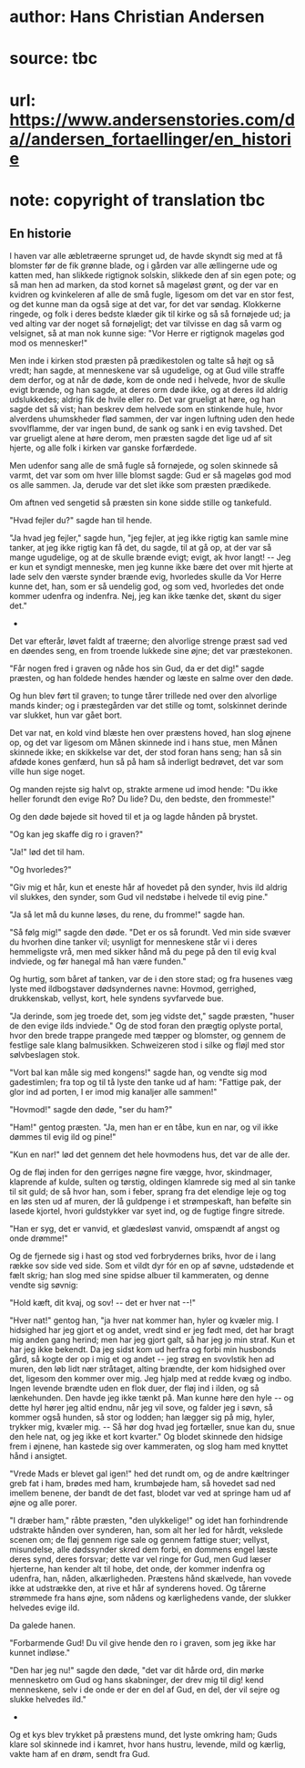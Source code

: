 # author: Hans Christian Andersen
# source: tbc
# url: https://www.andersenstories.com/da//andersen_fortaellinger/en_historie
# note: copyright of translation tbc

## En historie 

I haven var alle æbletræerne sprunget ud, de havde skyndt sig med at få
blomster før de fik grønne blade, og i gården var alle ællingerne ude og
katten med, han slikkede rigtignok solskin, slikkede den af sin egen
pote; og så man hen ad marken, da stod kornet så mageløst grønt, og der
var en kvidren og kvinkeleren af alle de små fugle, ligesom om det var
en stor fest, og det kunne man da også sige at det var, for det var
søndag. Klokkerne ringede, og folk i deres bedste klæder gik til kirke
og så så fornøjede ud; ja ved alting var der noget så fornøjeligt; det
var tilvisse en dag så varm og velsignet, så at man nok kunne sige:
"Vor Herre er rigtignok mageløs god mod os mennesker!"

Men inde i kirken stod præsten på prædikestolen og talte så højt og så
vredt; han sagde, at menneskene var så ugudelige, og at Gud ville
straffe dem derfor, og at når de døde, kom de onde ned i helvede, hvor
de skulle evigt brænde, og han sagde, at deres orm døde ikke, og at
deres ild aldrig udslukkedes; aldrig fik de hvile eller ro. Det var
grueligt at høre, og han sagde det så vist; han beskrev dem helvede som
en stinkende hule, hvor alverdens uhumskheder flød sammen, der var ingen
luftning uden den hede svovlflamme, der var ingen bund, de sank og sank
i en evig tavshed. Det var grueligt alene at høre derom, men præsten
sagde det lige ud af sit hjerte, og alle folk i kirken var ganske
forfærdede.

Men udenfor sang alle de små fugle så fornøjede, og solen skinnede så
varmt, det var som om hver lille blomst sagde: Gud er så mageløs god mod
os alle sammen. Ja, derude var det slet ikke som præsten prædikede.

Om aftnen ved sengetid så præsten sin kone sidde stille og tankefuld.

"Hvad fejler du?" sagde han til hende.

"Ja hvad jeg fejler," sagde hun, "jeg fejler, at jeg ikke rigtig kan
samle mine tanker, at jeg ikke rigtig kan få det, du sagde, til at gå
op, at der var så mange ugudelige, og at de skulle brænde evigt; evigt,
ak hvor langt! -- Jeg er kun et syndigt menneske, men jeg kunne ikke
bære det over mit hjerte at lade selv den værste synder brænde evig,
hvorledes skulle da Vor Herre kunne det, han, som er så uendelig god, og
som ved, hvorledes det onde kommer udenfra og indenfra. Nej, jeg kan
ikke tænke det, skønt du siger det."

*

Det var efterår, løvet faldt af træerne; den alvorlige strenge præst sad
ved en døendes seng, en from troende lukkede sine øjne; det var
præstekonen.

"Får nogen fred i graven og nåde hos sin Gud, da er det dig!" sagde
præsten, og han foldede hendes hænder og læste en salme over den døde.

Og hun blev ført til graven; to tunge tårer trillede ned over den
alvorlige mands kinder; og i præstegården var det stille og tomt,
solskinnet derinde var slukket, hun var gået bort.

Det var nat, en kold vind blæste hen over præstens hoved, han slog
øjnene op, og det var ligesom om Månen skinnede ind i hans stue, men
Månen skinnede ikke; en skikkelse var det, der stod foran hans seng; han
så sin afdøde kones genfærd, hun så på ham så inderligt bedrøvet, det
var som ville hun sige noget.

Og manden rejste sig halvt op, strakte armene ud imod hende: "Du ikke
heller forundt den evige Ro? Du lide? Du, den bedste, den frommeste!"

Og den døde bøjede sit hoved til et ja og lagde hånden på brystet.

"Og kan jeg skaffe dig ro i graven?"

"Ja!" lød det til ham.

"Og hvorledes?"

"Giv mig et hår, kun et eneste hår af hovedet på den synder, hvis ild
aldrig vil slukkes, den synder, som Gud vil nedstøbe i helvede til evig
pine."

"Ja så let må du kunne løses, du rene, du fromme!" sagde han.

"Så følg mig!" sagde den døde. "Det er os så forundt. Ved min side
svæver du hvorhen dine tanker vil; usynligt for menneskene står vi i
deres hemmeligste vrå, men med sikker hånd må du pege på den til evig
kval indviede, og før hanegal må han være funden."

Og hurtig, som båret af tanken, var de i den store stad; og fra husenes
væg lyste med ildbogstaver dødsyndernes navne: Hovmod, gerrighed,
drukkenskab, vellyst, kort, hele syndens syvfarvede bue.

"Ja derinde, som jeg troede det, som jeg vidste det," sagde præsten,
"huser de den evige ilds indviede." Og de stod foran den prægtig
oplyste portal, hvor den brede trappe prangede med tæpper og blomster,
og gennem de festlige sale klang balmusikken. Schweizeren stod i silke
og fløjl med stor sølvbeslagen stok.

"Vort bal kan måle sig med kongens!" sagde han, og vendte sig mod
gadestimlen; fra top og til tå lyste den tanke ud af ham: "Fattige pak,
der glor ind ad porten, I er imod mig kanaljer alle sammen!"

"Hovmod!" sagde den døde, "ser du ham?"

"Ham!" gentog præsten. "Ja, men han er en tåbe, kun en nar, og vil
ikke dømmes til evig ild og pine!"

"Kun en nar!" lød det gennem det hele hovmodens hus, det var de alle
der.

Og de fløj inden for den gerriges nøgne fire vægge, hvor, skindmager,
klaprende af kulde, sulten og tørstig, oldingen klamrede sig med al sin
tanke til sit guld; de så hvor han, som i feber, sprang fra det elendige
leje og tog en løs sten ud af muren, der lå guldpenge i et strømpeskaft,
han befølte sin lasede kjortel, hvori guldstykker var syet ind, og de
fugtige fingre sitrede.

"Han er syg, det er vanvid, et glædesløst vanvid, omspændt af angst og
onde drømme!"

Og de fjernede sig i hast og stod ved forbrydernes briks, hvor de i lang
række sov side ved side. Som et vildt dyr fór en op af søvne, udstødende
et fælt skrig; han slog med sine spidse albuer til kammeraten, og denne
vendte sig søvnig:

"Hold kæft, dit kvaj, og sov! -- det er hver nat --!"

"Hver nat!" gentog han, "ja hver nat kommer han, hyler og kvæler mig.
I hidsighed har jeg gjort et og andet, vredt sind er jeg født med, det
har bragt mig anden gang herind; men har jeg gjort galt, så har jeg jo
min straf. Kun et har jeg ikke bekendt. Da jeg sidst kom ud herfra og
forbi min husbonds gård, så kogte der op i mig et og andet -- jeg strøg
en svovlstik hen ad muren, den løb lidt nær stråtaget, alting brændte,
der kom hidsighed over det, ligesom den kommer over mig. Jeg hjalp med
at redde kvæg og indbo. Ingen levende brændte uden en flok duer, der
fløj ind i ilden, og så lænkehunden. Den havde jeg ikke tænkt på. Man
kunne høre den hyle -- og dette hyl hører jeg altid endnu, når jeg vil
sove, og falder jeg i søvn, så kommer også hunden, så stor og lodden;
han lægger sig på mig, hyler, trykker mig, kvæler mig. -- Så hør dog
hvad jeg fortæller, snue kan du, snue den hele nat, og jeg ikke et kort
kvarter." Og blodet skinnede den hidsige frem i øjnene, han kastede sig
over kammeraten, og slog ham med knyttet hånd i ansigtet.

"Vrede Mads er blevet gal igen!" hed det rundt om, og de andre
kæltringer greb fat i ham, brødes med ham, krumbøjede ham, så hovedet
sad ned imellem benene, der bandt de det fast, blodet var ved at springe
ham ud af øjne og alle porer.

"I dræber ham," råbte præsten, "den ulykkelige!" og idet han
forhindrende udstrakte hånden over synderen, han, som alt her led for
hårdt, vekslede scenen om; de fløj gennem rige sale og gennem fattige
stuer; vellyst, misundelse, alle dødssynder skred dem forbi, en dommens
engel læste deres synd, deres forsvar; dette var vel ringe for Gud, men
Gud læser hjerterne, han kender alt til hobe, det onde, der kommer
indenfra og udenfra, han, nåden, alkærligheden. Præstens hånd skælvede,
han vovede ikke at udstrække den, at rive et hår af synderens hoved. Og
tårerne strømmede fra hans øjne, som nådens og kærlighedens vande, der
slukker helvedes evige ild.

Da galede hanen.

"Forbarmende Gud! Du vil give hende den ro i graven, som jeg ikke har
kunnet indløse."

"Den har jeg nu!" sagde den døde, "det var dit hårde ord, din mørke
mennesketro om Gud og hans skabninger, der drev mig til dig! kend
menneskene, selv i de onde er der en del af Gud, en del, der vil sejre
og slukke helvedes ild."

*

Og et kys blev trykket på præstens mund, det lyste omkring ham; Guds
klare sol skinnede ind i kamret, hvor hans hustru, levende, mild og
kærlig, vakte ham af en drøm, sendt fra Gud.
